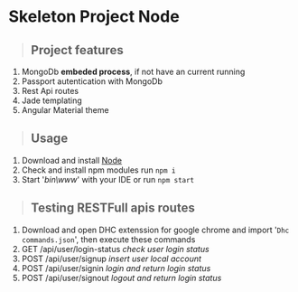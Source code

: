 # Skeleton Project Node
>## Project features
1. MongoDb **embeded process**, if not have an current running
2. Passport autentication with MongoDb
3. Rest Api routes
4. Jade templating
5. Angular Material theme


>## Usage

1. Download and install [Node](https://nodejs.org/en/download/) 
2. Check and install npm modules run `npm i`
3. Start '*bin\www*' with your IDE or run `npm start`

>## Testing RESTFull apis routes
1. Download and open DHC extenssion for google chrome and import '`Dhc commands.json`', then execute these commands
2. GET  /api/user/login-status *check user login status*
3. POST /api/user/signup *insert user local account*
4. POST /api/user/signin *login and return login status*
5. POST /api/user/signout *logout and return login status*

